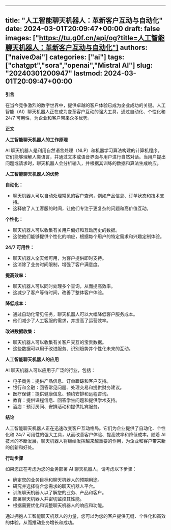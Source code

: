 
---
title: "人工智能聊天机器人：革新客户互动与自动化"
date: 2024-03-01T20:09:47+00:00
draft: false
images: ["https://tu.g0f.cn/api/og?title=人工智能聊天机器人：革新客户互动与自动化"]
authors: ["naiveのai"]
categories: ["ai"]
tags: ["chatgpt","sora","openai","Mistral AI"]
slug: "20240301200947"
lastmod: 2024-03-01T20:09:47+00:00
---
**引言**

在当今竞争激烈的数字世界中，提供卓越的客户体验已成为企业成功的关键。人工智能（AI）聊天机器人正在成为变革客户互动的强大工具，通过自动化、个性化和 24/7 可用性，为企业和客户带来众多优势。

**正文**

**人工智能聊天机器人的工作原理**

AI 聊天机器人是利用自然语言处理（NLP）和机器学习算法构建的计算机程序。它们能够理解人类语言，并通过文本或语音界面与用户进行自然对话。当用户提出问题或请求时，聊天机器人会分析输入，并根据其训练的数据和算法生成响应。

**人工智能聊天机器人的优势**

**自动化：**

* 聊天机器人可以自动处理常见的客户查询，例如产品信息、订单状态和技术支持。
* 这释放了人工客服的时间，让他们专注于更复杂的问题和高价值互动。

**个性化：**

* 聊天机器人可以收集有关用户偏好和互动历史的数据。
* 这使他们能够提供个性化的响应，根据每个用户的特定需求和兴趣定制体验。

**24/7 可用性：**

* 聊天机器人全天候可用，为客户提供即时支持。
* 这消除了业务时间限制，增强了客户满意度。

**提高效率：**

* 聊天机器人可以同时处理多个查询，从而提高效率。
* 这减少了客户等待时间，改善了整体客户体验。

**降低成本：**

* 通过自动化常见任务，聊天机器人可以大幅降低客户服务成本。
* 他们减少了人工客服的需求，并提高了运营效率。

**改进数据收集：**

* 聊天机器人可以收集有关客户交互的宝贵数据。
* 这些数据可以用于改进服务、识别趋势并个性化未来的互动。

**人工智能聊天机器人的应用**

AI 聊天机器人可以应用于广泛的行业，包括：

* 电子商务：提供产品信息、订单跟踪和客户支持。
* 银行和金融：回答常见问题、处理交易和提供财务建议。
* 医疗保健：提供健康信息、预约安排和远程咨询。
* 教育：提供课程信息、回答学生问题和提供学术支持。
* 酒店：预订房间、安排活动和提供礼宾服务。

**结论**

人工智能聊天机器人正在迅速改变客户互动格局。它们为企业提供了自动化、个性化和 24/7 可用性的强大工具，从而改善客户体验、提高效率和降低成本。随着 AI 技术的不断发展，聊天机器人将继续发挥越来越重要的作用，为企业和客户带来新的创新和好处。

**行动步骤**

如果您正在考虑为您的业务部署 AI 聊天机器人，请考虑以下步骤：

* 确定您的业务目标和聊天机器人的预期用途。
* 研究并选择符合您需求的聊天机器人平台。
* 训练聊天机器人以了解您的业务、产品和客户。
* 部署聊天机器人并密切监控其性能。
* 根据需要优化和调整聊天机器人的响应和功能。

通过拥抱人工智能聊天机器人的力量，您可以为您的客户提供无缝、个性化和高效的体验，从而推动业务增长和成功。